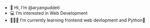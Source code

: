 - 👋 Hi, I’m @aryanguddeti
- :computer: I’m interested in Web Development
- 👨🏻‍💻 I’m currently learning frontend web devlopment and Python🐍

<!---
aryanguddeti/aryanguddeti is a ✨ special ✨ repository because its `README.md` (this file) appears on your GitHub profile.
You can click the Preview link to take a look at your changes.
--->
